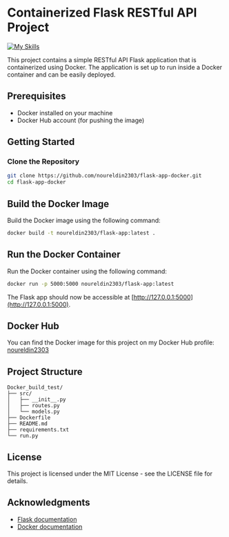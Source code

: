 # Containerized Flask RESTful API Project


[![My Skills](https://skillicons.dev/icons?i=docker,py,flask)](https://skillicons.dev)

This project contains a simple RESTful API Flask application that is containerized using Docker. The application is set up to run inside a Docker container and can be easily deployed.

## Prerequisites

- Docker installed on your machine
- Docker Hub account (for pushing the image)

## Getting Started

### Clone the Repository

```sh
git clone https://github.com/noureldin2303/flask-app-docker.git
cd flask-app-docker
```

## Build the Docker Image

Build the Docker image using the following command:

```sh
docker build -t noureldin2303/flask-app:latest .
```

## Run the Docker Container

Run the Docker container using the following command:

```sh
docker run -p 5000:5000 noureldin2303/flask-app:latest
```

The Flask app should now be accessible at [http://127.0.0.1:5000](http://127.0.0.1:5000).

## Docker Hub

You can find the Docker image for this project on my Docker Hub profile: [noureldin2303](https://hub.docker.com/u/noureldin2303)

## Project Structure
```
Docker_build_test/
├── src/
│   ├── __init__.py
│   ├── routes.py
│   └── models.py
├── Dockerfile
├── README.md
├── requirements.txt
└── run.py
```
## License

This project is licensed under the MIT License - see the LICENSE file for details.

## Acknowledgments

- [Flask documentation](https://flask.palletsprojects.com/)
- [Docker documentation](https://docs.docker.com/)
